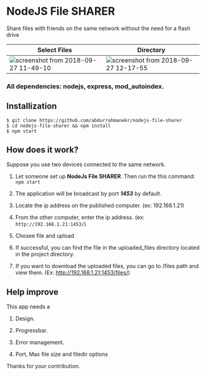 # NodeJS File SHARER

Share files with friends on the same network without the need for a flash drive

| Select Files | Directory |
| --- | --- |
| ![screenshot from 2018-09-27 11-49-10](https://user-images.githubusercontent.com/15075759/46135955-24c69880-c24f-11e8-8c71-a4c70259cca8.png) | ![screenshot from 2018-09-27 12-17-55](https://user-images.githubusercontent.com/15075759/46136066-68b99d80-c24f-11e8-97f9-33b634d4f0c0.png) |


### All dependencies: nodejs, express, mod_autoindex.

## Installization

```
$ git clone https://github.com/abdurrahmanekr/nodejs-file-sharer
$ cd nodejs-file-sharer && npm install
$ npm start
```

## How does it work?

Suppose you use two devices connected to the same network.

1. Let someone set up **NodeJs File SHARER**. Then run the this command: `npm start`

2. The application will be broadcast by port ***1453*** by default.

3. Locate the ip address on the published computer. (ex: 192.168.1.21)

4. From the other computer, enter the ip address. (ex: `http://192.168.1.21:1453/`)

5. Chosee file and upload

6. If successful, you can find the file in the uploaded_files directory located in the project directory.

7. If you want to download the uploaded files, you can go to /files path and view them. (Ex: http://192.168.1.21:1453/files/)

## Help improve

This app needs a

1. Design.
 
2. Progressbar.

3. Error management.

4. Port, Max file size and filedir options 

Thanks for your contribution.
